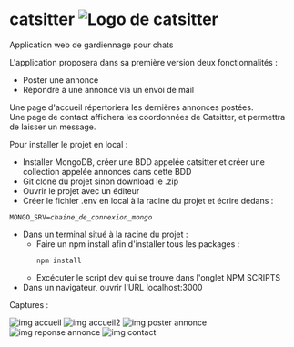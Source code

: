 # catsitter ![Logo de catsitter](https://zupimages.net/up/20/07/yj9a.png)
Application web de gardiennage pour chats

L'application proposera dans sa première version deux fonctionnalités :
  - Poster une annonce
  - Répondre à une annonce via un envoi de mail
  
Une page d'accueil répertoriera les dernières annonces postées.<br />
Une page de contact affichera les coordonnées de Catsitter, et permettra de laisser un message.

Pour installer le projet en local :
- Installer MongoDB, créer une BDD appelée catsitter et créer une collection appelée annonces dans cette BDD
- Git clone du projet sinon download le .zip
- Ouvrir le projet avec un éditeur
- Créer le fichier .env en local à la racine du projet et écrire dedans :
<pre><code>MONGO_SRV=<i>chaine_de_connexion_mongo</i></code></pre>
- Dans un terminal situé à la racine du projet :
  - Faire un npm install afin d'installer tous les packages : <pre><code>npm install</code></pre>
  - Excécuter le script dev qui se trouve dans l'onglet NPM SCRIPTS
- Dans un navigateur, ouvrir l'URL localhost:3000

Captures :

![img accueil](https://zupimages.net/up/20/07/ezua.png )
![img accueil2](https://zupimages.net/up/20/07/etkj.png)
![img poster annonce](https://zupimages.net/up/20/07/tpr0.png)
![img reponse annonce](https://zupimages.net/up/20/07/67qa.png )
![img contact](https://zupimages.net/up/20/07/8lyw.png )


